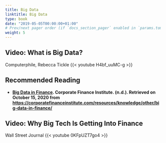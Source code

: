 ```yaml
---
title: Big Data
linktitle: Big Data
type: book
date: "2019-05-05T00:00:00+01:00"
# Prev/next pager order (if `docs_section_pager` enabled in `params.toml`)
weight: 5
---
```


## Video: What is Big Data?
Computerphile, Rebecca Tickle
{{< youtube H4bf_uuMC-g >}}



## Recommended Reading
* **[Big Data in Finance](https://corporatefinanceinstitute.com/resources/knowledge/other/big-data-in-finance/). Corporate Finance Institute. (n.d.). Retrieved on October 15, 2020 from https://corporatefinanceinstitute.com/resources/knowledge/other/big-data-in-finance/**


## Video: Why Big Tech Is Getting Into Finance
Wall Street Journal
{{< youtube 0KFpUZT7go4 >}}